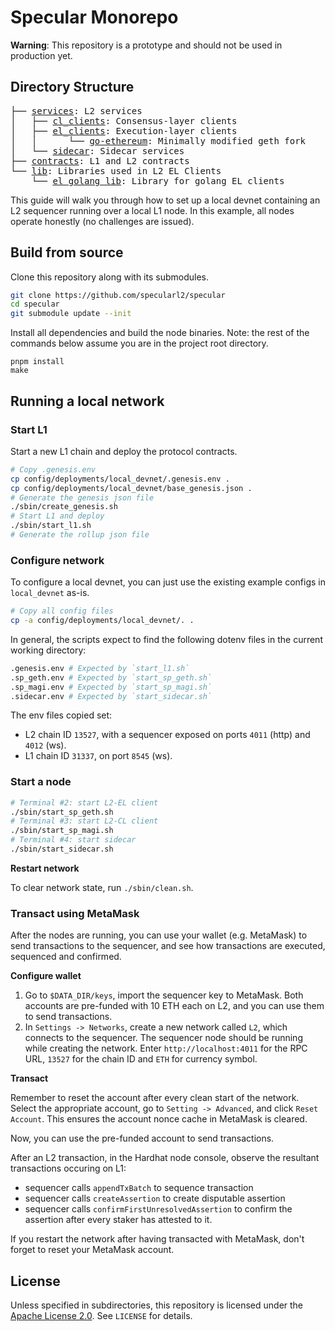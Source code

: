 # Specular Monorepo

**Warning**: This repository is a prototype and should not be used in production yet.

## Directory Structure

<pre>
├── <a href="./services/">services</a>: L2 services
│   ├── <a href="./services/cl_clients">cl_clients</a>: Consensus-layer clients
│   ├── <a href="./services/el_clients/">el_clients</a>: Execution-layer clients
│   │      └── <a href="./services/el_clients/go-ethereum/">go-ethereum</a>: Minimally modified geth fork
│   └── <a href="./services/sidecar/">sidecar</a>: Sidecar services
├── <a href="./contracts">contracts</a>: L1 and L2 contracts
└── <a href="./lib/">lib</a>: Libraries used in L2 EL Clients
    └── <a href="./lib/el_golang_lib/">el_golang_lib</a>: Library for golang EL clients
</pre>

This guide will walk you through how to set up a local devnet containing an L2 sequencer running over a local L1 node.
In this example, all nodes operate honestly (no challenges are issued).

## Build from source
Clone this repository along with its submodules.
```sh
git clone https://github.com/specularl2/specular
cd specular
git submodule update --init
```

Install all dependencies and build the node binaries.
Note: the rest of the commands below assume you are in the project root directory.
```
pnpm install
make
```

## Running a local network

### Start L1
Start a new L1 chain and deploy the protocol contracts.
```sh
# Copy .genesis.env
cp config/deployments/local_devnet/.genesis.env .
cp config/deployments/local_devnet/base_genesis.json .
# Generate the genesis json file
./sbin/create_genesis.sh
# Start L1 and deploy
./sbin/start_l1.sh
# Generate the rollup json file
```

### Configure network

To configure a local devnet, you can just use the existing example configs in `local_devnet` as-is.
```sh
# Copy all config files
cp -a config/deployments/local_devnet/. .
```

In general, the scripts expect to find the following dotenv files in the current working directory:
```sh
.genesis.env # Expected by `start_l1.sh`
.sp_geth.env # Expected by `start_sp_geth.sh`
.sp_magi.env # Expected by `start_sp_magi.sh`
.sidecar.env # Expected by `start_sidecar.sh`
```

The env files copied set:
- L2 chain ID `13527`, with a sequencer exposed on ports `4011` (http) and `4012` (ws).
- L1 chain ID `31337`, on port `8545` (ws).

### Start a node

```sh
# Terminal #2: start L2-EL client
./sbin/start_sp_geth.sh
# Terminal #3: start L2-CL client
./sbin/start_sp_magi.sh
# Terminal #4: start sidecar
./sbin/start_sidecar.sh
```

**Restart network**

To clear network state, run `./sbin/clean.sh`.

### Transact using MetaMask

After the nodes are running, you can use your wallet (e.g. MetaMask) to send transactions to the sequencer, and see how transactions are executed, sequenced and confirmed.

**Configure wallet**

1. Go to `$DATA_DIR/keys`, import the sequencer key to MetaMask.
Both accounts are pre-funded with 10 ETH each on L2, and you can use them to send transactions.
2. In `Settings -> Networks`, create a new network called `L2`, which connects to the sequencer.
The sequencer node should be running while creating the network.
Enter `http://localhost:4011` for the RPC URL, `13527` for the chain ID and `ETH` for currency symbol.

**Transact**

Remember to reset the account after every clean start of the network.
Select the appropriate account, go to `Setting -> Advanced`, and click `Reset Account`.
This ensures the account nonce cache in MetaMask is cleared.

Now, you can use the pre-funded account to send transactions.

After an L2 transaction, in the Hardhat node console, observe the resultant transactions occuring on L1:
- sequencer calls `appendTxBatch` to sequence transaction
- sequencer calls `createAssertion` to create disputable assertion
- sequencer calls `confirmFirstUnresolvedAssertion` to confirm the assertion after every staker has attested to it.

If you restart the network after having transacted with MetaMask, don't forget to reset your MetaMask account.

## License

Unless specified in subdirectories, this repository is licensed under the [Apache License 2.0](https://www.apache.org/licenses/LICENSE-2.0). See `LICENSE` for details.
